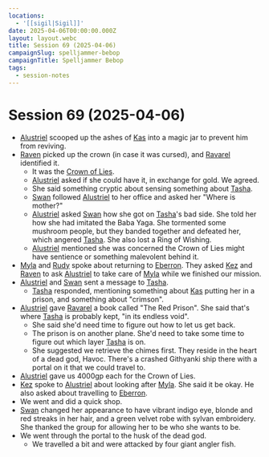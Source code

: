 ```yaml
---
locations:
  - '[[sigil|Sigil]]'
date: 2025-04-06T00:00:00.000Z
layout: layout.webc
title: Session 69 (2025-04-06)
campaignSlug: spelljammer-bebop
campaignTitle: Spelljammer Bebop
tags:
  - session-notes
---
```

# Session 69 (2025-04-06)

- [Alustriel](alustriel-silverhand.md) scooped up the ashes of [Kas](kas-the-betrayer.md) into a magic jar to prevent him from reviving.
- [Raven](raven.md) picked up the crown (in case it was cursed), and [Ravarel](ravarel-deshent.md) identified it.
	- It was the [Crown of Lies](https://www.dndbeyond.com/magic-items/8419440-crown-of-lies).
	- [Alustriel](alustriel-silverhand.md) asked if she could have it, in exchange for gold. We agreed.
	- She said something cryptic about sensing something about [Tasha](tasha.md).
	- [Swan](swan.md) followed [Alustriel](alustriel-silverhand.md) to her office and asked her "Where is mother?"
	- [Alustriel](alustriel-silverhand.md) asked [Swan](swan.md) how she got on [Tasha](tasha.md)'s bad side. She told her how she had imitated the Baba Yaga. She tormented some mushroom people, but they banded together and defeated her, which angered [Tasha](tasha.md). She also lost a Ring of Wishing.
	- [Alustriel](alustriel-silverhand.md) mentioned she was concerned the Crown of Lies might have sentience or something malevolent behind it.
- [Myla](myla.md) and [Rudy](refuge-unit-d3.md) spoke about returning to [Eberron](eberron.md). They asked [Kez](kez-bardaux.md) and [Raven](raven.md) to ask [Alustriel](alustriel-silverhand.md) to take care of [Myla](myla.md) while we finished our mission.
- [Alustriel](alustriel-silverhand.md) and [Swan](swan.md) sent a message to [Tasha](tasha.md).
	- [Tasha](tasha.md) responded, mentioning something about [Kas](kas-the-betrayer.md) putting her in a prison, and something about "crimson".
- [Alustriel](alustriel-silverhand.md) gave [Ravarel](ravarel-deshent.md) a book called "The Red Prison". She said that's where [Tasha](tasha.md) is probably kept, "in its endless void".
	- She said she'd need time to figure out how to let us get back.
	- The prison is on another plane. She'd need to take some time to figure out which layer [Tasha](tasha.md) is on.
	- She suggested we retrieve the chimes first. They reside in the heart of a dead god, Havoc. There's a crashed Githyanki ship there with a portal on it that we could travel to.
- [Alustriel](alustriel-silverhand.md) gave us 4000gp each for the Crown of Lies.
- [Kez](kez-bardaux.md) spoke to [Alustriel](alustriel-silverhand.md) about looking after [Myla](myla.md). She said it be okay. He also asked about travelling to [Eberron](eberron.md).
- We went and did a quick shop.
- [Swan](swan.md) changed her appearance to have vibrant indigo eye, blonde and red streaks in her hair, and a green velvet robe with sylvan embroidery. She thanked the group for allowing her to be who she wants to be.
- We went through the portal to the husk of the dead god.
	- We travelled a bit and were attacked by four giant angler fish.
